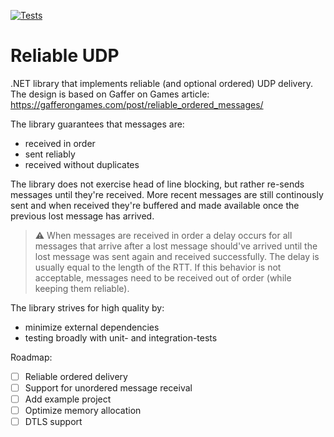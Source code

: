 [![Tests](https://github.com/Kezzo/reliable-udp/actions/workflows/tests.yml/badge.svg?branch=main)](https://github.com/Kezzo/reliable-udp/actions/workflows/tests.yml)

# Reliable UDP

.NET library that implements reliable (and optional ordered) UDP delivery. 
The design is based on Gaffer on Games article: https://gafferongames.com/post/reliable_ordered_messages/

The library guarantees that messages are:
- received in order
- sent reliably
- received without duplicates

The library does not exercise head of line blocking, but rather re-sends messages until they're received. More recent messages are still continously sent and when received they're buffered and made available once the previous lost message has arrived.
> :warning: When messages are received in order a delay occurs for all messages that arrive after a lost message should've arrived until the lost message was sent again and received successfully. The delay is usually equal to the length of the RTT. If this behavior is not acceptable, messages need to be received out of order (while keeping them reliable).

The library strives for high quality by:
- minimize external dependencies
- testing broadly with unit- and integration-tests

Roadmap:
- [ ] Reliable ordered delivery
- [ ] Support for unordered message receival
- [ ] Add example project
- [ ] Optimize memory allocation
- [ ] DTLS support